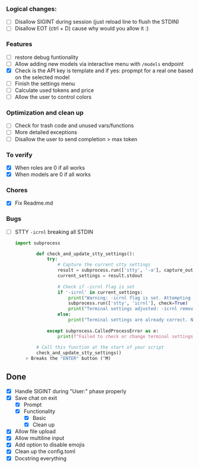 ### Logical changes:

- [ ] Disallow SIGINT during session (just reload line to flush the STDIN)
- [ ] Disallow EOT (ctrl + D) cause why would you allow it :)

### Features

- [ ] restore debug funtionality
- [ ] Allow adding new models via interactive menu with `/models` endpoint
- [x] Check is the API key is template and if yes: propmpt for a real one based on the selected model
- [ ] Finish the settings menu
- [ ] Calculate used tokens and price
- [ ] Allow the user to control colors

### Optimization and clean up

- [ ] Check for trash code and unused vars/functions
- [ ] More detailed exceptions
- [ ] Disallow the user to send completion > max token

### To verify

- [x] When roles are 0 if all works
- [x] When models are 0 if all works

### Chores

- [x] Fix Readme.md

### Bugs

- [ ] STTY `-icrnl` breaking all STDIN
  ```python
  import subprocess

          def check_and_update_stty_settings():
              try:
                  # Capture the current stty settings
                  result = subprocess.run(['stty', '-a'], capture_output=True, text=True, check=True)
                  current_settings = result.stdout
        
                  # Check if -icrnl flag is set
                  if '-icrnl' in current_settings:
                      print("Warning: -icrnl flag is set. Attempting to change terminal settings...")
                      subprocess.run(['stty', 'icrnl'], check=True)
                      print("Terminal settings adjusted: -icrnl removed.")
                  else:
                      print("Terminal settings are already correct. No change needed.")
        
              except subprocess.CalledProcessError as e:
                  print(f"Failed to check or change terminal settings: {e}")
        
          # Call this function at the start of your script
          check_and_update_stty_settings()
      > Breaks the "ENTER" button (^M)

## Done

- [x] Handle SIGINT during "User:" phase properly
- [x] Save chat on exit
    - [x] Prompt
    - [x] Functionality
        - [x] Basic
        - [x] Clean up
- [x] Allow file upload
- [x] Allow multiline input
- [x] Add option to disable emojis
- [x] Clean up the config.toml
- [x] Docstring everything